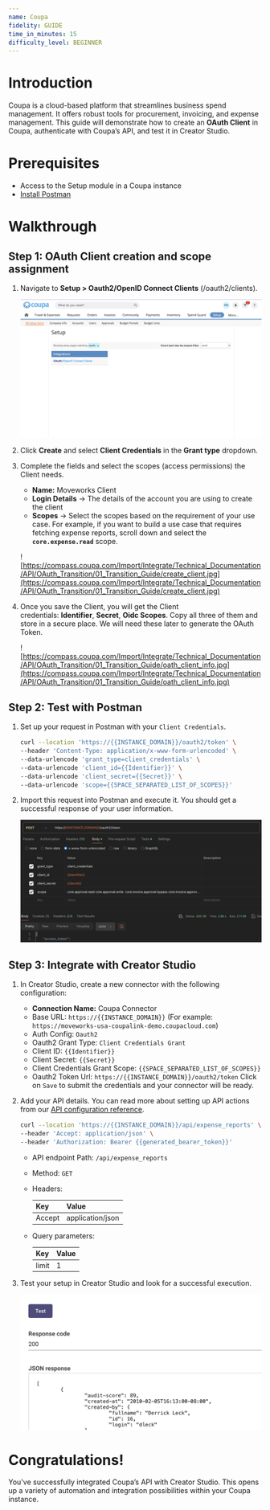 ```yaml
---
name: Coupa
fidelity: GUIDE
time_in_minutes: 15
difficulty_level: BEGINNER
---
```


# **Introduction**

Coupa is a cloud-based platform that streamlines business spend management. It offers robust tools for procurement, invoicing, and expense management. This guide will demonstrate how to create an **OAuth Client** in Coupa, authenticate with Coupa’s API, and test it in Creator Studio.

# **Prerequisites**

- Access to the Setup module in a Coupa instance
- [Install Postman](https://www.postman.com/downloads/)

# Walkthrough

## **Step 1:** OAuth Client creation and scope assignment

1. Navigate to **Setup > Oauth2/OpenID Connect Clients** (/oauth2/clients).
    
    ![Untitled](Authentication%20Guide%20Coupa%208c3fd8aaf16e483d91739f56b817cad0/Untitled.png)
    
2. Click **Create** and select **Client Credentials** in the **Grant type** dropdown.
3. Complete the fields and select the scopes (access permissions) the Client needs.
    - **Name:** Moveworks Client
    - **Login Details** → The details of the account you are using to create the client
    - **Scopes** → Select the scopes based on the requirement of your use case. For example, if you want to build a use case that requires fetching expense reports, scroll down and select the **`core.expense.read`** scope.
    
    ![https://compass.coupa.com/Import/Integrate/Technical_Documentation/API/OAuth_Transition/01_Transition_Guide/create_client.jpg](https://compass.coupa.com/Import/Integrate/Technical_Documentation/API/OAuth_Transition/01_Transition_Guide/create_client.jpg)
    
4. Once you save the Client, you will get the Client credentials: **Identifier**, **Secret**, **Oidc Scopes**.
Copy all three of them and store in a secure place. We will need these later to generate the OAuth Token.
    
    ![https://compass.coupa.com/Import/Integrate/Technical_Documentation/API/OAuth_Transition/01_Transition_Guide/oath_client_info.jpg](https://compass.coupa.com/Import/Integrate/Technical_Documentation/API/OAuth_Transition/01_Transition_Guide/oath_client_info.jpg)
    

## **Step 2: Test with Postman**

1. Set up your request in Postman with your `Client Credentials`.
    
    ```bash
    curl --location 'https://{{INSTANCE_DOMAIN}}/oauth2/token' \
    --header 'Content-Type: application/x-www-form-urlencoded' \
    --data-urlencode 'grant_type=client_credentials' \
    --data-urlencode 'client_id={{Identifier}}' \
    --data-urlencode 'client_secret={{Secret}}' \
    --data-urlencode 'scope={{SPACE_SEPARATED_LIST_OF_SCOPES}}'
    ```
    
2. Import this request into Postman and execute it. You should get a successful response of your user information.
    
    ![Untitled](Authentication%20Guide%20Coupa%208c3fd8aaf16e483d91739f56b817cad0/Untitled%201.png)
    

## **Step 3: Integrate with Creator Studio**

1. In Creator Studio, create a new connector with the following configuration:
    - **Connection Name:** Coupa Connector
    - Base URL: `https://{{INSTANCE_DOMAIN}}` (For example: `https://moveworks-usa-coupalink-demo.coupacloud.com`)
    - Auth Config: `Oauth2`
    - Oauth2 Grant Type: `Client Credentials Grant`
    - Client ID: `{{Identifier}}`
    - Client Secret: `{{Secret}}`
    - Client Credentials Grant Scope: `{{SPACE_SEPARATED_LIST_OF_SCOPES}}`
    - Oauth2 Token Url: `https://{{INSTANCE_DOMAIN}}/oauth2/token`
    Click on `Save` to submit the credentials and your connector will be ready.
2. Add your API details. You can read more about setting up API actions from our [API configuration reference](https://developer.moveworks.com/creator-studio/integrations/outbound/api-configuration/).
    
    ```bash
    curl --location 'https://{{INSTANCE_DOMAIN}}/api/expense_reports' \
    --header 'Accept: application/json' \
    --header 'Authorization: Bearer {{generated_bearer_token}}'
    ```
    
    - API endpoint Path: `/api/expense_reports`
    - Method: `GET`
    - Headers:
        
        
        | Key | Value |
        | --- | --- |
        | Accept | application/json |
    - Query parameters:
        
        
        | Key | Value |
        | --- | --- |
        | limit | 1 |
3. Test your setup in Creator Studio and look for a successful execution.
    
    ![Untitled](Authentication%20Guide%20Coupa%208c3fd8aaf16e483d91739f56b817cad0/Untitled%202.png)
    

# **Congratulations!**

You've successfully integrated Coupa’s API with Creator Studio. This opens up a variety of automation and integration possibilities within your Coupa instance.